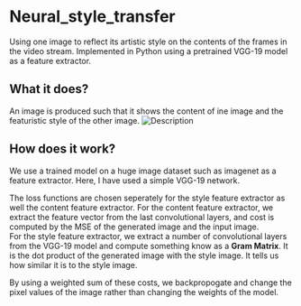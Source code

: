 # Neural_style_transfer
Using one image to reflect its artistic style on the contents of the frames in the video stream. Implemented in Python using a pretrained VGG-19 model as a feature extractor.

## What it does?

An image is produced such that it shows the content of ine image and the featuristic style of the other image.
![Description](https://storage.googleapis.com/groundai-web-prod/media%2Fusers%2Fuser_14%2Fproject_331179%2Fimages%2Fx2.png)

## How does it work?

We use a trained model on a huge image dataset such as imagenet as a feature extractor. Here, I have used a simple VGG-19 network.</br>

The loss functions are chosen seperately for the style feature extractor as well the content feature extractor.
For the content feature extractor, we extract the feature vector from the last convolutional layers, and cost is computed by the MSE of the generated image and the input image. </br>
For the style feature extractor, we extract a number of convolutional layers from the VGG-19 model and compute something know as a **Gram Matrix**. It is the dot product of the generated image with the style image. It tells us how similar it is to the style image.</br>

By using a weighted sum of these costs, we backpropogate and change the pixel values of the image rather than changing the weights of the model.

